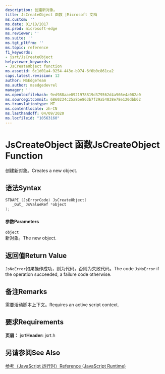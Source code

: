 ```yaml
---
description: 创建新对象。
title: JsCreateObject 函数 |Microsoft 文档
ms.custom: ''
ms.date: 01/18/2017
ms.prod: microsoft-edge
ms.reviewer: ''
ms.suite: ''
ms.tgt_pltfrm: ''
ms.topic: reference
f1_keywords:
- jsrt/JsCreateObject
helpviewer_keywords:
- JsCreateObject function
ms.assetid: 6c1d01a4-9254-443e-b974-6f0b0c861ca2
caps.latest.revision: 12
author: MSEdgeTeam
ms.author: msedgedevrel
manager: ''
ms.openlocfilehash: 9ed988aae0921978819d379562d4a966e4a082a0
ms.sourcegitcommit: 6860234c25a8be863b7f29a54838e78e120dbb62
ms.translationtype: MT
ms.contentlocale: zh-CN
ms.lasthandoff: 04/09/2020
ms.locfileid: "10563160"
---
```

# <span data-ttu-id="43f57-103">JsCreateObject 函数</span><span class="sxs-lookup"><span data-stu-id="43f57-103">JsCreateObject Function</span></span>
<span data-ttu-id="43f57-104">创建新对象。</span><span class="sxs-lookup"><span data-stu-id="43f57-104">Creates a new object.</span></span>
  
## <span data-ttu-id="43f57-105">语法</span><span class="sxs-lookup"><span data-stu-id="43f57-105">Syntax</span></span>  
  
```cpp  
STDAPI_(JsErrorCode) JsCreateObject(  
   _Out_ JsValueRef *object  
);  
```  
  
#### <span data-ttu-id="43f57-106">参数</span><span class="sxs-lookup"><span data-stu-id="43f57-106">Parameters</span></span>  
 `object`  
 <span data-ttu-id="43f57-107">新对象。</span><span class="sxs-lookup"><span data-stu-id="43f57-107">The new object.</span></span>  
  
## <span data-ttu-id="43f57-108">返回值</span><span class="sxs-lookup"><span data-stu-id="43f57-108">Return Value</span></span>  
 <span data-ttu-id="43f57-109">`JsNoError`如果操作成功，则为代码，否则为失败代码。</span><span class="sxs-lookup"><span data-stu-id="43f57-109">The code `JsNoError` if the operation succeeded, a failure code otherwise.</span></span>  
  
## <span data-ttu-id="43f57-110">备注</span><span class="sxs-lookup"><span data-stu-id="43f57-110">Remarks</span></span>  
 <span data-ttu-id="43f57-111">需要活动脚本上下文。</span><span class="sxs-lookup"><span data-stu-id="43f57-111">Requires an active script context.</span></span>  
  
## <span data-ttu-id="43f57-112">要求</span><span class="sxs-lookup"><span data-stu-id="43f57-112">Requirements</span></span>  
 <span data-ttu-id="43f57-113">**页眉：** jsrt</span><span class="sxs-lookup"><span data-stu-id="43f57-113">**Header:** jsrt.h</span></span>  
  
## <span data-ttu-id="43f57-114">另请参阅</span><span class="sxs-lookup"><span data-stu-id="43f57-114">See Also</span></span>  
 [<span data-ttu-id="43f57-115">参考（JavaScript 运行时）</span><span class="sxs-lookup"><span data-stu-id="43f57-115">Reference (JavaScript Runtime)</span></span>](../chakra-hosting/reference-javascript-runtime.md)